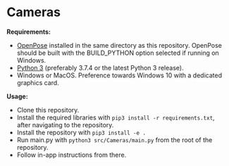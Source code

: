 # Cameras

**Requirements:**

* [OpenPose](https://github.com/CMU-Perceptual-Computing-Lab/openpose.git "OpenPose GitHub Repository") installed in the same directory as this repository. OpenPose should be built with the BUILD_PYTHON option selected if running on Windows.
* [Python 3](https://www.python.org/downloads/ "Python Download") (preferably 3.7.4 or the latest Python 3 release).
* Windows or MacOS. Preference towards Windows 10 with a dedicated graphics card.


**Usage:**

* Clone this repository.
* Install the required libraries with `pip3 install -r requirements.txt`, after navigating to the repository.
* Install the repository with `pip3 install -e .`
* Run main.py with `python3 src/Cameras/main.py` from the root of the repository.
* Follow in-app instructions from there.
